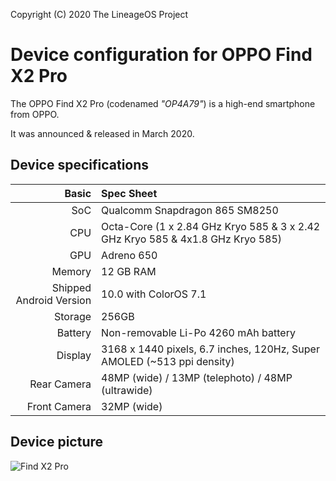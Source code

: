 Copyright (C) 2020 The LineageOS Project

Device configuration for OPPO Find X2 Pro
=========================================

The OPPO Find X2 Pro (codenamed _"OP4A79"_) is a high-end smartphone from OPPO.

It was announced & released in March 2020.

## Device specifications

Basic   | Spec Sheet
-------:|:-------------------------
SoC     | Qualcomm Snapdragon 865 SM8250
CPU     | Octa-Core (1 x 2.84 GHz Kryo 585 & 3 x 2.42 GHz Kryo 585 & 4x1.8 GHz Kryo 585)
GPU     | Adreno 650
Memory  | 12 GB RAM
Shipped Android Version | 10.0 with ColorOS 7.1
Storage | 256GB
Battery | Non-removable Li-Po 4260 mAh battery
Display | 3168 x 1440 pixels, 6.7 inches, 120Hz, Super AMOLED (~513 ppi density)
Rear Camera  | 48MP (wide) / 13MP (telephoto) / 48MP (ultrawide)
Front Camera | 32MP (wide)

## Device picture
![Find X2 Pro](https://dsfs.oppo.com/product/2020/findx2pro/images/parameter/[pro]/[colorful]/[pro]green_1280-2e960dd08bda9f7ba6aec44548691924.png "Find X2 Pro")
